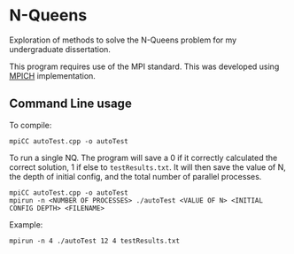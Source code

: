 # N-Queens
Exploration of methods to solve the N-Queens problem for my undergraduate dissertation. 

This program requires use of the MPI standard. This was developed using [MPICH](https://www.mpich.org/ "MPICH") implementation.
## Command Line usage
To compile:
```
mpiCC autoTest.cpp -o autoTest 
```
To run a single NQ.
The program will save a 0 if it correctly calculated the correct solution, 1 if else to `testResults.txt`.
It will then save the value of N, the depth of initial config, and the total number of parallel processes.
```
mpiCC autoTest.cpp -o autoTest
mpirun -n <NUMBER OF PROCESSES> ./autoTest <VALUE OF N> <INITIAL CONFIG DEPTH> <FILENAME>
```
Example:
```
mpirun -n 4 ./autoTest 12 4 testResults.txt
```

